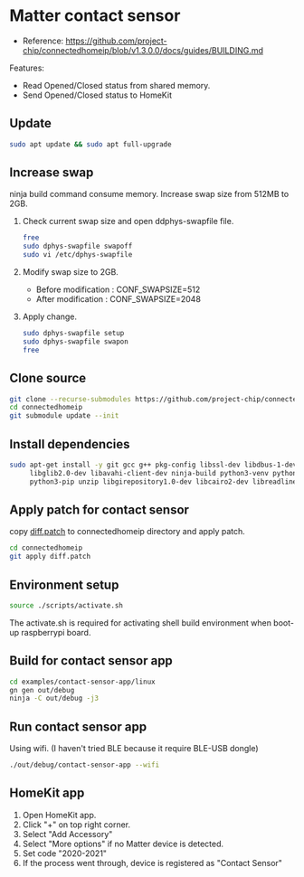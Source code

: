 
# Matter contact sensor

- Reference: https://github.com/project-chip/connectedhomeip/blob/v1.3.0.0/docs/guides/BUILDING.md

Features:

- Read Opened/Closed status from shared memory.
- Send Opened/Closed status to HomeKit

## Update

```bash
sudo apt update && sudo apt full-upgrade
```

## Increase swap

ninja build command consume memory. Increase swap size from 512MB to 2GB.

1. Check current swap size and open ddphys-swapfile file.

    ```bash
    free
    sudo dphys-swapfile swapoff
    sudo vi /etc/dphys-swapfile
    ```

2. Modify swap size to 2GB.

    - Before modification : CONF_SWAPSIZE=512
    - After modification  : CONF_SWAPSIZE=2048

3. Apply change.

    ```bash
    sudo dphys-swapfile setup
    sudo dphys-swapfile swapon
    free
    ```

## Clone source

```bash
git clone --recurse-submodules https://github.com/project-chip/connectedhomeip.git -b v1.3.0.0
cd connectedhomeip
git submodule update --init
```

## Install dependencies

```bash
sudo apt-get install -y git gcc g++ pkg-config libssl-dev libdbus-1-dev \
     libglib2.0-dev libavahi-client-dev ninja-build python3-venv python3-dev \
     python3-pip unzip libgirepository1.0-dev libcairo2-dev libreadline-dev
```

## Apply patch for contact sensor

copy [diff.patch](./diff.patch) to connectedhomeip directory and apply patch.

```bash
cd connectedhomeip
git apply diff.patch
```

## Environment setup

```bash
source ./scripts/activate.sh
```

The activate.sh is required for activating shell build environment when boot-up raspberrypi board.

## Build for contact sensor app

```bash
cd examples/contact-sensor-app/linux
gn gen out/debug
ninja -C out/debug -j3
```

## Run contact sensor app

Using wifi. (I haven't tried BLE because it require BLE-USB dongle)

```bash
./out/debug/contact-sensor-app --wifi
```

## HomeKit app

1. Open HomeKit app.
2. Click "+" on top right corner.
3. Select "Add Accessory"
4. Select "More options" if no Matter device is detected.
5. Set code "2020-2021"
6. If the process went through, device is registered as "Contact Sensor"
